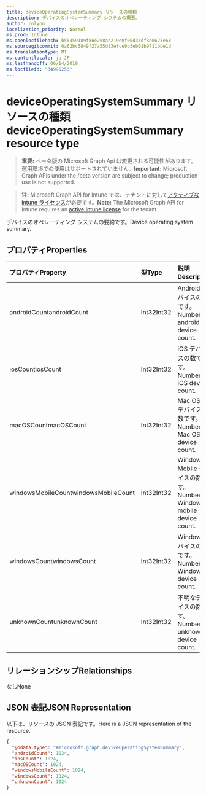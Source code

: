 ```yaml
---
title: deviceOperatingSystemSummary リソースの種類
description: デバイスのオペレーティング システムの概要。
author: rolyon
localization_priority: Normal
ms.prod: Intune
ms.openlocfilehash: b55459189f86e298aa219e0f00d33df8e0625e68
ms.sourcegitcommit: 0a62bc5849f27a55d83efce9b3eb01b9711bbe1d
ms.translationtype: MT
ms.contentlocale: ja-JP
ms.lasthandoff: 06/14/2019
ms.locfileid: "34995253"
---
```

# <a name="deviceoperatingsystemsummary-resource-type"></a><span data-ttu-id="21598-103">deviceOperatingSystemSummary リソースの種類</span><span class="sxs-lookup"><span data-stu-id="21598-103">deviceOperatingSystemSummary resource type</span></span>

> <span data-ttu-id="21598-104">**重要:** ベータ版の Microsoft Graph Api は変更される可能性があります。運用環境での使用はサポートされていません。</span><span class="sxs-lookup"><span data-stu-id="21598-104">**Important:** Microsoft Graph APIs under the /beta version are subject to change; production use is not supported.</span></span>

> <span data-ttu-id="21598-105">**注:** Microsoft Graph API for Intune では、テナントに対して[アクティブな intune ライセンス](https://go.microsoft.com/fwlink/?linkid=839381)が必要です。</span><span class="sxs-lookup"><span data-stu-id="21598-105">**Note:** The Microsoft Graph API for Intune requires an [active Intune license](https://go.microsoft.com/fwlink/?linkid=839381) for the tenant.</span></span>

<span data-ttu-id="21598-106">デバイスのオペレーティング システムの要約です。</span><span class="sxs-lookup"><span data-stu-id="21598-106">Device operating system summary.</span></span>

## <a name="properties"></a><span data-ttu-id="21598-107">プロパティ</span><span class="sxs-lookup"><span data-stu-id="21598-107">Properties</span></span>
|<span data-ttu-id="21598-108">プロパティ</span><span class="sxs-lookup"><span data-stu-id="21598-108">Property</span></span>|<span data-ttu-id="21598-109">型</span><span class="sxs-lookup"><span data-stu-id="21598-109">Type</span></span>|<span data-ttu-id="21598-110">説明</span><span class="sxs-lookup"><span data-stu-id="21598-110">Description</span></span>|
|:---|:---|:---|
|<span data-ttu-id="21598-111">androidCount</span><span class="sxs-lookup"><span data-stu-id="21598-111">androidCount</span></span>|<span data-ttu-id="21598-112">Int32</span><span class="sxs-lookup"><span data-stu-id="21598-112">Int32</span></span>|<span data-ttu-id="21598-113">Android デバイスの数です。</span><span class="sxs-lookup"><span data-stu-id="21598-113">Number of android device count.</span></span>|
|<span data-ttu-id="21598-114">iosCount</span><span class="sxs-lookup"><span data-stu-id="21598-114">iosCount</span></span>|<span data-ttu-id="21598-115">Int32</span><span class="sxs-lookup"><span data-stu-id="21598-115">Int32</span></span>|<span data-ttu-id="21598-116">iOS デバイスの数です。</span><span class="sxs-lookup"><span data-stu-id="21598-116">Number of iOS device count.</span></span>|
|<span data-ttu-id="21598-117">macOSCount</span><span class="sxs-lookup"><span data-stu-id="21598-117">macOSCount</span></span>|<span data-ttu-id="21598-118">Int32</span><span class="sxs-lookup"><span data-stu-id="21598-118">Int32</span></span>|<span data-ttu-id="21598-119">Mac OS X デバイスの数です。</span><span class="sxs-lookup"><span data-stu-id="21598-119">Number of Mac OS X device count.</span></span>|
|<span data-ttu-id="21598-120">windowsMobileCount</span><span class="sxs-lookup"><span data-stu-id="21598-120">windowsMobileCount</span></span>|<span data-ttu-id="21598-121">Int32</span><span class="sxs-lookup"><span data-stu-id="21598-121">Int32</span></span>|<span data-ttu-id="21598-122">Windows Mobile デバイスの数です。</span><span class="sxs-lookup"><span data-stu-id="21598-122">Number of Windows mobile device count.</span></span>|
|<span data-ttu-id="21598-123">windowsCount</span><span class="sxs-lookup"><span data-stu-id="21598-123">windowsCount</span></span>|<span data-ttu-id="21598-124">Int32</span><span class="sxs-lookup"><span data-stu-id="21598-124">Int32</span></span>|<span data-ttu-id="21598-125">Windows デバイスの数です。</span><span class="sxs-lookup"><span data-stu-id="21598-125">Number of Windows device count.</span></span>|
|<span data-ttu-id="21598-126">unknownCount</span><span class="sxs-lookup"><span data-stu-id="21598-126">unknownCount</span></span>|<span data-ttu-id="21598-127">Int32</span><span class="sxs-lookup"><span data-stu-id="21598-127">Int32</span></span>|<span data-ttu-id="21598-128">不明なデバイスの数です。</span><span class="sxs-lookup"><span data-stu-id="21598-128">Number of unknown device count.</span></span>|

## <a name="relationships"></a><span data-ttu-id="21598-129">リレーションシップ</span><span class="sxs-lookup"><span data-stu-id="21598-129">Relationships</span></span>
<span data-ttu-id="21598-130">なし</span><span class="sxs-lookup"><span data-stu-id="21598-130">None</span></span>

## <a name="json-representation"></a><span data-ttu-id="21598-131">JSON 表記</span><span class="sxs-lookup"><span data-stu-id="21598-131">JSON Representation</span></span>
<span data-ttu-id="21598-132">以下は、リソースの JSON 表記です。</span><span class="sxs-lookup"><span data-stu-id="21598-132">Here is a JSON representation of the resource.</span></span>
<!-- {
  "blockType": "resource",
  "@odata.type": "microsoft.graph.deviceOperatingSystemSummary"
}
-->
``` json
{
  "@odata.type": "#microsoft.graph.deviceOperatingSystemSummary",
  "androidCount": 1024,
  "iosCount": 1024,
  "macOSCount": 1024,
  "windowsMobileCount": 1024,
  "windowsCount": 1024,
  "unknownCount": 1024
}
```





